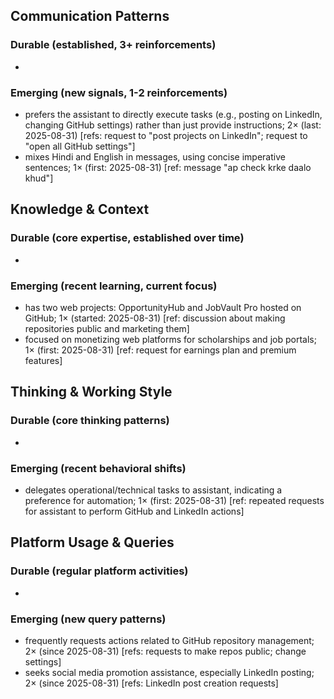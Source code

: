 ## Communication Patterns
### Durable (established, 3+ reinforcements)
- 

### Emerging (new signals, 1-2 reinforcements)
- prefers the assistant to directly execute tasks (e.g., posting on LinkedIn, changing GitHub settings) rather than just provide instructions; 2× (last: 2025-08-31) [refs: request to "post projects on LinkedIn"; request to "open all GitHub settings"]
- mixes Hindi and English in messages, using concise imperative sentences; 1× (first: 2025-08-31) [ref: message "ap check krke daalo khud"]

## Knowledge & Context
### Durable (core expertise, established over time)
-

### Emerging (recent learning, current focus)  
- has two web projects: OpportunityHub and JobVault Pro hosted on GitHub; 1× (started: 2025-08-31) [ref: discussion about making repositories public and marketing them]
- focused on monetizing web platforms for scholarships and job portals; 1× (first: 2025-08-31) [ref: request for earnings plan and premium features]

## Thinking & Working Style
### Durable (core thinking patterns)
-

### Emerging (recent behavioral shifts)
- delegates operational/technical tasks to assistant, indicating a preference for automation; 1× (first: 2025-08-31) [ref: repeated requests for assistant to perform GitHub and LinkedIn actions]

## Platform Usage & Queries
### Durable (regular platform activities)
-

### Emerging (new query patterns)
- frequently requests actions related to GitHub repository management; 2× (since 2025-08-31) [refs: requests to make repos public; change settings]
- seeks social media promotion assistance, especially LinkedIn posting; 2× (since 2025-08-31) [refs: LinkedIn post creation requests]